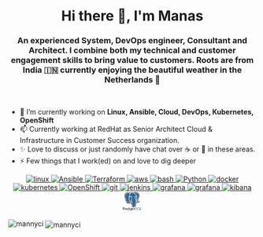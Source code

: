 <h1 align="center">Hi there 👋, I'm Manas</h1>
<h3 align="center">An experienced System, DevOps engineer, Consultant and Architect. I combine both my technical and customer engagement skills to bring value to customers. Roots are from India 🇮🇳 currently enjoying the beautiful weather in the Netherlands 🌷</h3>

<!-- <p align="left"> <img src="https://komarev.com/ghpvc/?username=mannyci&label=Profile%20views&color=0e75b6&style=flat" alt="mannyci" /> </p> -->

<br>

- 🔭 I’m currently working on **Linux, Ansible, Cloud, DevOps, Kubernetes, OpenShift**
- 📫 Currently working at RedHat as Senior Architect Cloud & Infrastructure in Customer Success organization.
- ✨ Love to discuss or just randomly have chat over ☕️ or 🍻 in these areas.
-  ⚡ Few things that I work(ed) on and love to dig deeper

<p align="center">
  <a href="https://www.linux.org/" target="_blank"> 
    <img src="https://upload.wikimedia.org/wikipedia/commons/a/ab/Linux_Logo_in_Linux_Libertine_Font.svg" alt="linux" width="40" height="40"/> 
  </a> 
  <a href="https://docs.ansible.com/" target="_blank"> 
    <img src="https://upload.wikimedia.org/wikipedia/commons/2/24/Ansible_logo.svg" alt="Ansible" width="40" height="40"/> 
  </a>
  <a href="https://www.terraform.io/" target="_blank"> 
    <img src="https://upload.wikimedia.org/wikipedia/commons/0/04/Terraform_Logo.svg" alt="Terraform" width="40" height="40"/> 
  </a>
  <a href="https://aws.amazon.com" target="_blank">
    <img src="https://upload.wikimedia.org/wikipedia/commons/9/93/Amazon_Web_Services_Logo.svg" alt="aws" width="40" height="40"/>
  </a>
  <a href="https://www.gnu.org/software/bash/" target="_blank">
    <img src="https://upload.wikimedia.org/wikipedia/commons/8/82/Gnu-bash-logo.svg" alt="bash" width="40" height="40"/>
  </a>
  <a href="https://python.org" target="_blank">
    <img src="https://upload.wikimedia.org/wikipedia/commons/c/c3/Python-logo-notext.svg" alt="Python" width="40" height="40"/>
  </a>
  <a href="https://www.docker.com/" target="_blank">
    <img src="https://upload.wikimedia.org/wikipedia/commons/4/4e/Docker_%28container_engine%29_logo.svg" alt="docker" width="40" height="40"/>
  </a>
  <a href="https://kubernetes.io" target="_blank">
    <img src="https://www.vectorlogo.zone/logos/kubernetes/kubernetes-icon.svg" alt="kubernetes" width="40" height="40"/>
  </a>
  <a href="https://openshift.com" target="_blank">
    <img src="https://upload.wikimedia.org/wikipedia/commons/3/3a/OpenShift-LogoType.svg" alt="OpenShift" width="40" height="40"/>
  </a>
  <a href="https://git-scm.com/" target="_blank">
    <img src="https://www.vectorlogo.zone/logos/git-scm/git-scm-icon.svg" alt="git" width="40" height="40"/>
  </a>
  <a href="https://www.jenkins.io" target="_blank">
    <img src="https://upload.wikimedia.org/wikipedia/commons/e/e9/Jenkins_logo.svg" alt="jenkins" width="40" height="40"/>
  </a>
  <a href="https://prometheus.io" target="_blank">
    <img src="https://upload.wikimedia.org/wikipedia/commons/3/38/Prometheus_software_logo.svg" alt="grafana" width="40" height="40"/>
  </a>
  <a href="https://grafana.com" target="_blank">
    <img src="https://www.vectorlogo.zone/logos/grafana/grafana-icon.svg" alt="grafana" width="40" height="40"/>
  </a>
  <a href="https://www.elastic.co/kibana" target="_blank">
    <img src="https://www.vectorlogo.zone/logos/elasticco_kibana/elasticco_kibana-icon.svg" alt="kibana" width="40" height="40"/>
  </a>
  <a href="https://www.postgresql.org" target="_blank">
    <img src="https://raw.githubusercontent.com/devicons/devicon/master/icons/postgresql/postgresql-original-wordmark.svg" alt="postgresql" width="40" height="40"/>
  </a>
</p>

<p><img align="left" src="https://github-readme-stats.vercel.app/api?username=mannyci&show_icons=true&theme=dark&count_private=true" alt="mannyci" /></p>

<p>&nbsp;<img align="center" src="https://github-readme-stats.vercel.app/api/top-langs/?username=mannyci&layout=compact" alt="mannyci" /></p>
